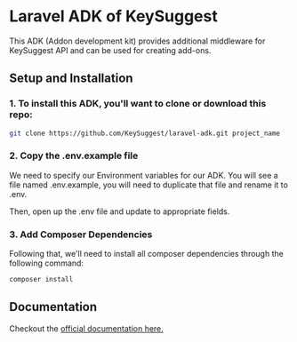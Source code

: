 # Laravel ADK of KeySuggest
This ADK (Addon development kit) provides additional middleware for KeySuggest API and can be used for creating add-ons.

## Setup and Installation

### 1. To install this ADK, you'll want to clone or download this repo:

```bash
git clone https://github.com/KeySuggest/laravel-adk.git project_name
```

### 2. Copy the .env.example file
We need to specify our Environment variables for our ADK. You will see a file named .env.example, you will need to duplicate that file and rename it to .env.

Then, open up the .env file and update to appropriate fields.

### 3. Add Composer Dependencies

Following that, we'll need to install all composer dependencies through the following command:

```bash
composer install
```

## Documentation

Checkout the [official documentation here.](https://keysuggest.document360.io/docs/adk-addon-development-kit)
